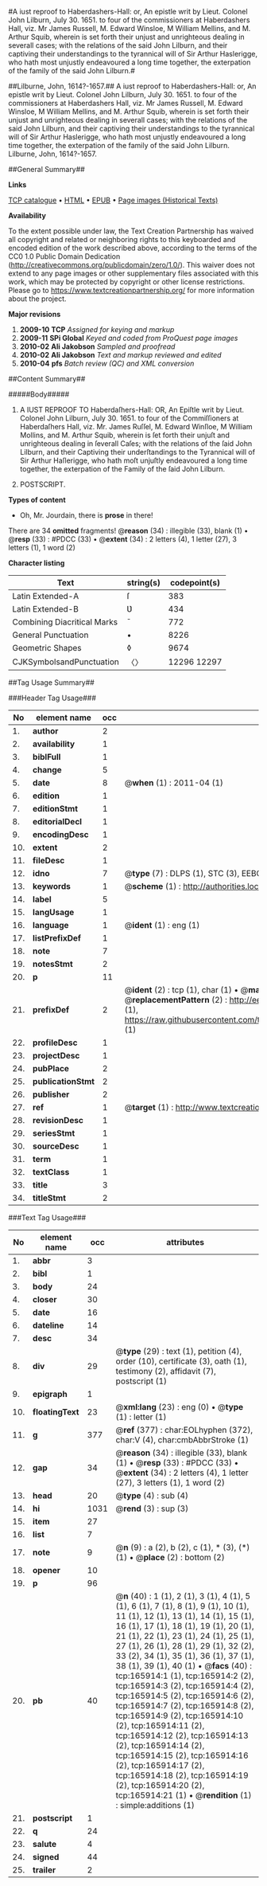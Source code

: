 #A iust reproof to Haberdashers-Hall: or, An epistle writ by Lieut. Colonel John Lilburn, July 30. 1651. to four of the commissioners at Haberdashers Hall, viz. Mr James Russell, M. Edward Winsloe, M William Mellins, and M. Arthur Squib, wherein is set forth their unjust and unrighteous dealing in severall cases; with the relations of the said John Lilburn, and their captiving their understandings to the tyrannical will of Sir Arthur Haslerigge, who hath most unjustly endeavoured a long time together, the exterpation of the family of the said John Lilburn.#

##Lilburne, John, 1614?-1657.##
A iust reproof to Haberdashers-Hall: or, An epistle writ by Lieut. Colonel John Lilburn, July 30. 1651. to four of the commissioners at Haberdashers Hall, viz. Mr James Russell, M. Edward Winsloe, M William Mellins, and M. Arthur Squib, wherein is set forth their unjust and unrighteous dealing in severall cases; with the relations of the said John Lilburn, and their captiving their understandings to the tyrannical will of Sir Arthur Haslerigge, who hath most unjustly endeavoured a long time together, the exterpation of the family of the said John Lilburn.
Lilburne, John, 1614?-1657.

##General Summary##

**Links**

[TCP catalogue](http://www.ota.ox.ac.uk/tcp/)  • 
[HTML](http://tei.it.ox.ac.uk/tcp/Texts-HTML/free/A88/A88209.html)  • 
[EPUB](http://tei.it.ox.ac.uk/tcp/Texts-EPUB/free/A88/A88209.epub) • 
[Page images (Historical Texts)](https://historicaltexts.jisc.ac.uk/eebo-99865756e)

**Availability**

To the extent possible under law, the Text Creation Partnership has waived all copyright and related or neighboring rights to this keyboarded and encoded edition of the work described above, according to the terms of the CC0 1.0 Public Domain Dedication (http://creativecommons.org/publicdomain/zero/1.0/). This waiver does not extend to any page images or other supplementary files associated with this work, which may be protected by copyright or other license restrictions. Please go to https://www.textcreationpartnership.org/ for more information about the project.

**Major revisions**

1. __2009-10__ __TCP__ *Assigned for keying and markup*
1. __2009-11__ __SPi Global__ *Keyed and coded from ProQuest page images*
1. __2010-02__ __Ali Jakobson__ *Sampled and proofread*
1. __2010-02__ __Ali Jakobson__ *Text and markup reviewed and edited*
1. __2010-04__ __pfs__ *Batch review (QC) and XML conversion*

##Content Summary##

#####Body#####

1. A IUST REPROOF TO Haberdaſhers-Hall: OR, An Epiſtle writ by Lieut. Colonel John Lilburn, July 30. 1651. to four of the Commiſſioners at Haberdaſhers Hall, viz. Mr. James Ruſſel, M. Edward Winſloe, M William Mollins, and M. Arthur Squib, wherein is ſet forth their unjuſt and unrighteous dealing in ſeverall Caſes; with the relations of the ſaid John Lilburn, and their Captiving their underſtandings to the Tyrannical will of Sir Arthur Haſlerigge, who hath moſt unjuſtly endeavoured a long time together, the exterpation of the Family of the ſaid John Lilburn.

1. POSTSCRIPT.

**Types of content**

  * Oh, Mr. Jourdain, there is **prose** in there!

There are 34 **omitted** fragments! 
 @__reason__ (34) : illegible (33), blank (1)  •  @__resp__ (33) : #PDCC (33)  •  @__extent__ (34) : 2 letters (4), 1 letter (27), 3 letters (1), 1 word (2)

**Character listing**


|Text|string(s)|codepoint(s)|
|---|---|---|
|Latin Extended-A|ſ|383|
|Latin Extended-B|Ʋ|434|
|Combining             Diacritical Marks|̄|772|
|General Punctuation|•|8226|
|Geometric Shapes|◊|9674|
|CJKSymbolsandPunctuation|〈〉|12296 12297|

##Tag Usage Summary##

###Header Tag Usage###

|No|element name|occ|attributes|
|---|---|---|---|
|1.|__author__|2||
|2.|__availability__|1||
|3.|__biblFull__|1||
|4.|__change__|5||
|5.|__date__|8| @__when__ (1) : 2011-04 (1)|
|6.|__edition__|1||
|7.|__editionStmt__|1||
|8.|__editorialDecl__|1||
|9.|__encodingDesc__|1||
|10.|__extent__|2||
|11.|__fileDesc__|1||
|12.|__idno__|7| @__type__ (7) : DLPS (1), STC (3), EEBO-CITATION (1), PROQUEST (1), VID (1)|
|13.|__keywords__|1| @__scheme__ (1) : http://authorities.loc.gov/ (1)|
|14.|__label__|5||
|15.|__langUsage__|1||
|16.|__language__|1| @__ident__ (1) : eng (1)|
|17.|__listPrefixDef__|1||
|18.|__note__|7||
|19.|__notesStmt__|2||
|20.|__p__|11||
|21.|__prefixDef__|2| @__ident__ (2) : tcp (1), char (1)  •  @__matchPattern__ (2) : ([0-9\-]+):([0-9IVX]+) (1), (.+) (1)  •  @__replacementPattern__ (2) : http://eebo.chadwyck.com/downloadtiff?vid=$1&page=$2 (1), https://raw.githubusercontent.com/textcreationpartnership/Texts/master/tcpchars.xml#$1 (1)|
|22.|__profileDesc__|1||
|23.|__projectDesc__|1||
|24.|__pubPlace__|2||
|25.|__publicationStmt__|2||
|26.|__publisher__|2||
|27.|__ref__|1| @__target__ (1) : http://www.textcreationpartnership.org/docs/. (1)|
|28.|__revisionDesc__|1||
|29.|__seriesStmt__|1||
|30.|__sourceDesc__|1||
|31.|__term__|1||
|32.|__textClass__|1||
|33.|__title__|3||
|34.|__titleStmt__|2||


###Text Tag Usage###

|No|element name|occ|attributes|
|---|---|---|---|
|1.|__abbr__|3||
|2.|__bibl__|1||
|3.|__body__|24||
|4.|__closer__|30||
|5.|__date__|16||
|6.|__dateline__|14||
|7.|__desc__|34||
|8.|__div__|29| @__type__ (29) : text (1), petition (4), order (10), certificate (3), oath (1), testimony (2), affidavit (7), postscript (1)|
|9.|__epigraph__|1||
|10.|__floatingText__|23| @__xml:lang__ (23) : eng (0)  •  @__type__ (1) : letter (1)|
|11.|__g__|377| @__ref__ (377) : char:EOLhyphen (372), char:V (4), char:cmbAbbrStroke (1)|
|12.|__gap__|34| @__reason__ (34) : illegible (33), blank (1)  •  @__resp__ (33) : #PDCC (33)  •  @__extent__ (34) : 2 letters (4), 1 letter (27), 3 letters (1), 1 word (2)|
|13.|__head__|20| @__type__ (4) : sub (4)|
|14.|__hi__|1031| @__rend__ (3) : sup (3)|
|15.|__item__|27||
|16.|__list__|7||
|17.|__note__|9| @__n__ (9) : a (2), b (2), c (1), * (3), (*) (1)  •  @__place__ (2) : bottom (2)|
|18.|__opener__|10||
|19.|__p__|96||
|20.|__pb__|40| @__n__ (40) : 1 (1), 2 (1), 3 (1), 4 (1), 5 (1), 6 (1), 7 (1), 8 (1), 9 (1), 10 (1), 11 (1), 12 (1), 13 (1), 14 (1), 15 (1), 16 (1), 17 (1), 18 (1), 19 (1), 20 (1), 21 (1), 22 (1), 23 (1), 24 (1), 25 (1), 27 (1), 26 (1), 28 (1), 29 (1), 32 (2), 33 (2), 34 (1), 35 (1), 36 (1), 37 (1), 38 (1), 39 (1), 40 (1)  •  @__facs__ (40) : tcp:165914:1 (1), tcp:165914:2 (2), tcp:165914:3 (2), tcp:165914:4 (2), tcp:165914:5 (2), tcp:165914:6 (2), tcp:165914:7 (2), tcp:165914:8 (2), tcp:165914:9 (2), tcp:165914:10 (2), tcp:165914:11 (2), tcp:165914:12 (2), tcp:165914:13 (2), tcp:165914:14 (2), tcp:165914:15 (2), tcp:165914:16 (2), tcp:165914:17 (2), tcp:165914:18 (2), tcp:165914:19 (2), tcp:165914:20 (2), tcp:165914:21 (1)  •  @__rendition__ (1) : simple:additions (1)|
|21.|__postscript__|1||
|22.|__q__|24||
|23.|__salute__|4||
|24.|__signed__|44||
|25.|__trailer__|2||
